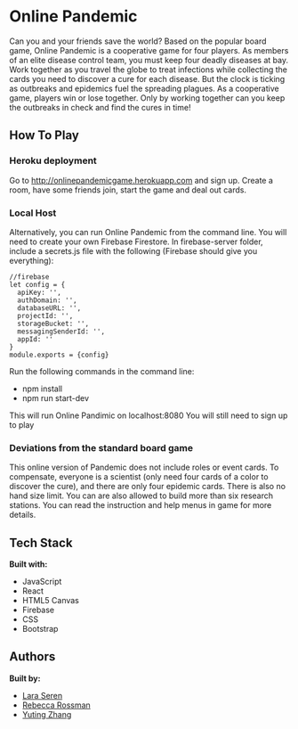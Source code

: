 # Online Pandemic

Can you and your friends save the world?
Based on the popular board game, Online Pandemic is a cooperative game for four players. As members of an elite disease control team, you must keep four deadly diseases at bay. Work together as you travel the globe to treat infections while collecting the cards you need to discover a cure for each disease. But the clock is ticking as outbreaks and epidemics fuel the spreading plagues. As a cooperative game, players win or lose together. Only by working together can you keep the outbreaks in check and find the cures in time!

## How To Play

### Heroku deployment

Go to <http://onlinepandemicgame.herokuapp.com> and sign up. Create a room, have some friends join, start the game and deal out cards.

### Local Host

Alternatively, you can run Online Pandemic from the command line. You will need to create your own Firebase Firestore. In firebase-server folder, include a secrets.js file with the following (Firebase should give you everything):

```
//firebase
let config = {
  apiKey: '',
  authDomain: '',
  databaseURL: '',
  projectId: '',
  storageBucket: '',
  messagingSenderId: '',
  appId: ''
}
module.exports = {config}
```

Run the following commands in the command line:

* npm install
* npm run start-dev

This will run Online Pandimic on localhost:8080
You will still need to sign up to play

### Deviations from the standard board game

This online version of Pandemic does not include roles or event cards. To compensate, everyone is a scientist (only need four cards of a color to discover the cure), and there are only four epidemic cards. There is also no hand size limit. You can are also allowed to build more than six research stations. You can read the instruction and help menus in game for more details.

## Tech Stack

**Built with:**

* JavaScript
* React
* HTML5 Canvas
* Firebase
* CSS
* Bootstrap

## Authors

**Built by:**

* [Lara Seren](https://github.com/dotsalot)
* [Rebecca Rossman](https://github.com/rrossman25)
* [Yuting Zhang](https://github.com/yzhang729)

